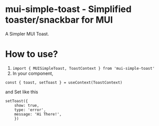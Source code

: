 # mui-simple-toast - Simplified toaster/snackbar for MUI
A Simpler MUI Toast.

# How to use?

1. `import { MUISimpleToast, ToastContext } from 'mui-simple-toast'`
2. In your component, 
```
const { toast, setToast } = useContext(ToastContext)
```

and Set like this

```
setToast({
    show: true,
    type: 'error',
    message: 'Hi There!',
    })

```

